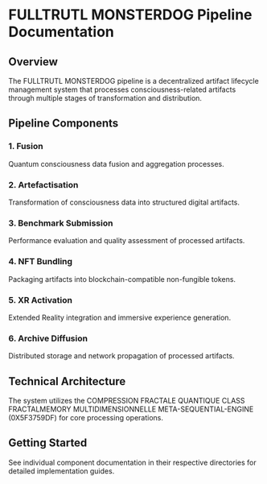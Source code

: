 # FULLTRUTL MONSTERDOG Pipeline Documentation

## Overview

The FULLTRUTL MONSTERDOG pipeline is a decentralized artifact lifecycle management system that processes consciousness-related artifacts through multiple stages of transformation and distribution.

## Pipeline Components

### 1. Fusion
Quantum consciousness data fusion and aggregation processes.

### 2. Artefactisation
Transformation of consciousness data into structured digital artifacts.

### 3. Benchmark Submission
Performance evaluation and quality assessment of processed artifacts.

### 4. NFT Bundling
Packaging artifacts into blockchain-compatible non-fungible tokens.

### 5. XR Activation
Extended Reality integration and immersive experience generation.

### 6. Archive Diffusion
Distributed storage and network propagation of processed artifacts.

## Technical Architecture

The system utilizes the COMPRESSION FRACTALE QUANTIQUE CLASS FRACTALMEMORY MULTIDIMENSIONNELLE META-SEQUENTIAL-ENGINE (0X5F3759DF) for core processing operations.

## Getting Started

See individual component documentation in their respective directories for detailed implementation guides.